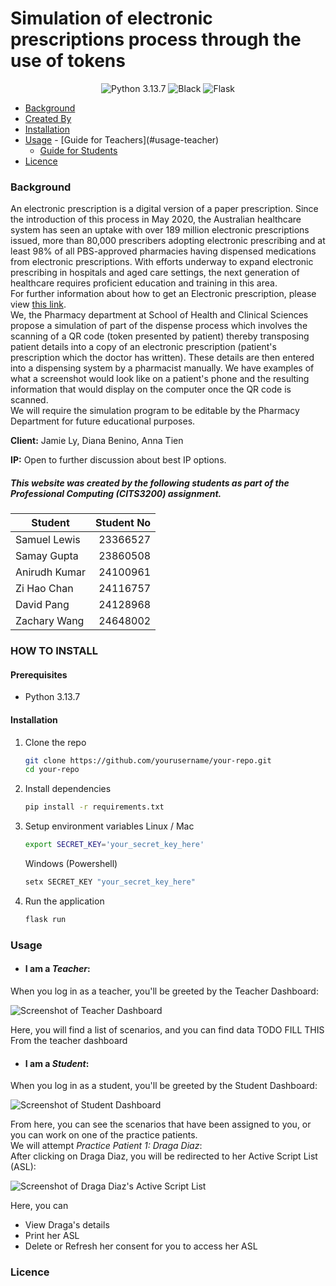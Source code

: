 # Simulation of electronic prescriptions process through the use of tokens
<!-- MD_ONLY_START -->
<p align="center">
<img src="https://img.shields.io/badge/python-3.13.7-blue" alt="Python 3.13.7">
  <img src="https://img.shields.io/badge/code%20style-black-000000.svg" alt="Black">
  <img src="https://img.shields.io/badge/flask-000000?logo=flask&logoColor=white" alt="Flask">
</p>
<!-- MD_ONLY_END -->

- [Background](#background)
- [Created By](#created-by)<!-- TEACHER_ONLY_START -->
- [Installation](#installation)<!-- TEACHER_ONLY_END -->
- [Usage](#usage)
  <!-- TEACHER_ONLY_START -->- [Guide for Teachers](#usage-teacher)<!-- TEACHER_ONLY_END -->
  - [Guide for Students](#usage-student)
- [Licence](#licence)


<a name="background"></a>
### Background
An electronic prescription is a digital version of a paper prescription. Since the introduction of this process in May 2020, the Australian healthcare system has seen an uptake with over 189 million electronic prescriptions issued, more than 80,000 prescribers adopting electronic prescribing and at least 98% of all PBS-approved pharmacies having dispensed medications from electronic prescriptions. With efforts underway to expand electronic prescribing in hospitals and aged care settings, the next generation of healthcare requires proficient education and training in this area.  
For further information about how to get an Electronic prescription, please view [this link](https://www.digitalhealth.gov.au/initiatives-and-programs/electronic-prescriptions).  
We, the Pharmacy department at School of Health and Clinical Sciences propose a simulation of part of the dispense process which involves the scanning of a QR code (token presented by patient) thereby transposing patient details into a copy of an electronic prescription (patient's prescription which the doctor has written). These details are then entered into a dispensing system by a pharmacist manually. We have examples of what a screenshot would look like on a patient's phone and the resulting information that would display on the computer once the QR code is scanned.  
We will require the simulation program to be editable by the Pharmacy Department for future educational purposes. 

**Client:** Jamie Ly, Diana Benino, Anna Tien

**IP:** Open to further discussion about best IP options. 

<a name="created-by"></a>
##### This website was created by the following students as part of the Professional Computing (CITS3200) assignment.
| Student       | Student No |
|---------------|-----------:|
| Samuel Lewis  |  23366527  |
| Samay Gupta   |  23860508  |
| Anirudh Kumar |  24100961  |
| Zi Hao Chan   |  24116757  |
| David Pang    |  24128968  |
| Zachary Wang  |  24648002  |

<!-- TEACHER_ONLY_START -->
<a name="installation"></a>
### HOW TO INSTALL
#### Prerequisites
- Python 3.13.7
#### Installation

1. Clone the repo
   ```sh
   git clone https://github.com/yourusername/your-repo.git
   cd your-repo
   ```
2. Install dependencies
   ```sh
   pip install -r requirements.txt
   ```
3. Setup environment variables
    Linux / Mac
    ```sh
    export SECRET_KEY='your_secret_key_here'
    ```
    Windows (Powershell)
    ```sh
    setx SECRET_KEY "your_secret_key_here"
    ```
4. Run the application
   ```sh
   flask run
   ```
<!-- TEACHER_ONLY_END -->
<a name="usage"></a>
### Usage
<!-- TEACHER_ONLY_START -->
<a name="usage-teacher"></a>
- #### I am a *Teacher*:
When you log in as a teacher, you'll be greeted by the Teacher Dashboard:

![Screenshot of Teacher Dashboard](static/images/screenshot-teacher-dashboard.png)

Here, you will find a list of scenarios, and you can find data TODO FILL THIS
From the teacher dashboard


<!-- TEACHER_ONLY_END -->
<a name="usage-student"></a>
- #### I am a *Student*:
When you log in as a student, you'll be greeted by the Student Dashboard:

![Screenshot of Student Dashboard](static/images/screenshot-student-dashboard.png)

From here, you can see the scenarios that have been assigned to you, or you can work on one of the practice patients.  
We will attempt _Practice Patient 1: Draga Diaz_:  
After clicking on Draga Diaz, you will be redirected to her Active Script List (ASL):

![Screenshot of Draga Diaz's Active Script List](static/images/screenshot-asl-draga-diaz.png)

Here, you can
 - View Draga's details
 - Print her ASL
 - Delete or Refresh her consent for you to access her ASL

<a name="licence"></a>
### Licence
